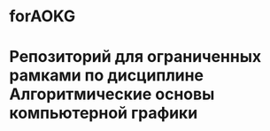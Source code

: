 # forAOKG
# Репозиторий для ограниченных рамками по дисциплине Алгоритмические основы компьютерной графики
[Лабораторная 1]: (https://github.com/easy-breezy-lemon-squeezy/forAOKG/tree/main/Laba1)
[Лабораторная 2]: (https://github.com/easy-breezy-lemon-squeezy/forAOKG/tree/main/Laba2)
[Лабораторная 3]: (https://github.com/easy-breezy-lemon-squeezy/forAOKG/tree/main/Laba3)
[Лабораторная 4]: (https://github.com/easy-breezy-lemon-squeezy/forAOKG/tree/main/Laba4)
